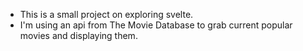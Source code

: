 - This is a small project on exploring svelte.
- I'm using an api from The Movie Database to grab current popular movies and displaying them.
